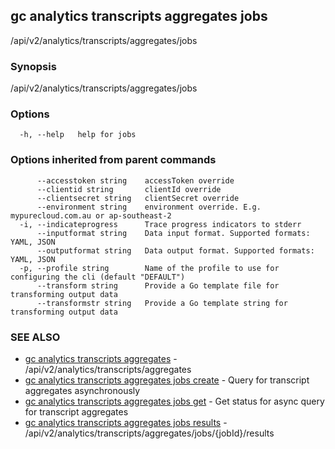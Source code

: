 ## gc analytics transcripts aggregates jobs

/api/v2/analytics/transcripts/aggregates/jobs

### Synopsis

/api/v2/analytics/transcripts/aggregates/jobs

### Options

```
  -h, --help   help for jobs
```

### Options inherited from parent commands

```
      --accesstoken string    accessToken override
      --clientid string       clientId override
      --clientsecret string   clientSecret override
      --environment string    environment override. E.g. mypurecloud.com.au or ap-southeast-2
  -i, --indicateprogress      Trace progress indicators to stderr
      --inputformat string    Data input format. Supported formats: YAML, JSON
      --outputformat string   Data output format. Supported formats: YAML, JSON
  -p, --profile string        Name of the profile to use for configuring the cli (default "DEFAULT")
      --transform string      Provide a Go template file for transforming output data
      --transformstr string   Provide a Go template string for transforming output data
```

### SEE ALSO

* [gc analytics transcripts aggregates](gc_analytics_transcripts_aggregates.html)	 - /api/v2/analytics/transcripts/aggregates
* [gc analytics transcripts aggregates jobs create](gc_analytics_transcripts_aggregates_jobs_create.html)	 - Query for transcript aggregates asynchronously
* [gc analytics transcripts aggregates jobs get](gc_analytics_transcripts_aggregates_jobs_get.html)	 - Get status for async query for transcript aggregates
* [gc analytics transcripts aggregates jobs results](gc_analytics_transcripts_aggregates_jobs_results.html)	 - /api/v2/analytics/transcripts/aggregates/jobs/{jobId}/results


